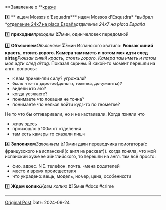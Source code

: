 **Заявление о **[краже](2611.md)

1️⃣ ** ищем Mossos d'Esquadra*** ищем Mossos d'Esquadra*
*выбрал *[отделение 24х7 на placa España](https://www.google.com/maps/place/Mossos+d'Esquadra/@41.3753941,2.1502812,20.57z/data=!4m6!3m5!1s0x12a4a27be51f6b1d:0x358c45f0267b6f59!8m2!3d41.3755035!4d2.1504978!16s%2Fg%2F1q5bkyr3l?entry=ttu&g_ep=EgoyMDI0MDkxNS4wIKXMDSoASAFQAw%3D%3D)*отделение 24х7 на placa España*

2️⃣ **приходим***приходим*
⏳7мин, один человек передомной

3️⃣ **Объясняем***Объясняем*
⏳7мин
Испанского хватило: **Рюкзак синий красть, стоить дорого. Камера там иметь и потом моя идти след airtag***Рюкзак синий красть, стоить дорого. Камера там иметь и потом моя идти след airtag*. Показал скрины. В какой-то момент перешли на англ. вопросы:
- к вам применяли силу? угрожали?
- было что-то дорогое(деньги, техника, документы)?
- видели кто это?
- когда уезжаете?
- понимаете что локация не точна?
- понимаете что нельзя войти куда-то по геометке?

Не то что бы отговаривали, но и не настаивали. Когда поняли что 
- живу здесь
- произошло в 100м от отделения
- там есть камеры
то сказали пиши

4️⃣ **Заполняем***Заполняем*
⏳10мин
дали переводчика помогатора(с французского на испанский(с англ на расхват)). когда поняла, что мой испанский хуже ее айнглийского, то перешли на  англ. там всё просто:
- фио, адрес, NIE, телефон, почта, имена родителей
- место и время происшествия
- что украдено: вещь, модель, номер, цена, особенности

5️⃣ **Ждем копию***Ждем копию*
⏳15мин
#docs #crime

---
[Original Post](https://t.me/lev2tarragona/2645)
Date: 2024-09-24
